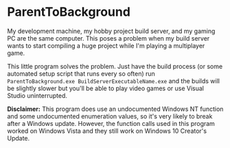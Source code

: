 ParentToBackground
==================

My development machine, my hobby project build server, and my gaming PC are the same computer. This poses a problem when my build server wants to start compiling a huge project while I'm playing a multiplayer game.

This little program solves the problem. Just have the build process (or some automated setup script that runs every so often) run `ParentToBackground.exe BuildServerExecutableName.exe` and the builds will be slightly slower but you'll be able to play video games or use Visual Studio uninterrupted.

**Disclaimer:** This program does use an undocumented Windows NT function and some undocumented enumeration values, so it's very likely to break after a Windows update. However, the function calls used in this program worked on Windows Vista and they still work on Windows 10 Creator's Update.
